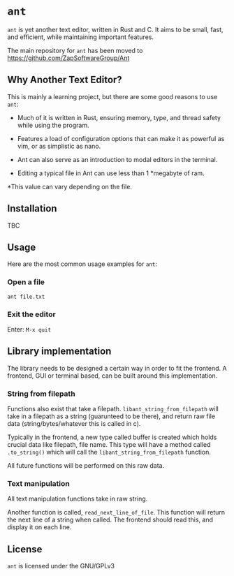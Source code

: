 # `ant`
`ant` is yet another text editor, written in Rust and C. It aims to be small, fast, and efficient, while maintaining important features.

The main repository for `ant` has been moved to https://github.com/ZapSoftwareGroup/Ant

## Why Another Text Editor?
This is mainly a learning project, but there are some good reasons to use `ant`:

- Much of it is written in Rust, ensuring memory, type, and thread safety while using the program.

- Features a load of configuration options that can make it as powerful as vim, or as simplistic as nano.

- Ant can also serve as an introduction to modal editors in the terminal.

- Editing a typical file in Ant can use less than 1 \*megabyte of ram.

\*This value can vary depending on the file.

## Installation
TBC

## Usage
Here are the most common usage examples for `ant`:

### Open a file
`ant file.txt`

### Exit the editor
Enter: `M-x quit`

## Library implementation
The library needs to be designed a certain way in order to fit the frontend. A frontend, GUI or terminal based, can be built around this implementation.

### String from filepath
Functions also exist that take a filepath. `libant_string_from_filepath` will take in a filepath as a string (guarunteed to be there), and return raw file data (string/bytes/whatever this is called in c).

Typically in the frontend, a new type called buffer is created which holds crucial data like filepath, file name. This type will have a method called `.to_string()` which will call 
the `libant_string_from_filepath` function.

All future functions will be performed on this raw data.

### Text manipulation
All text manipulation functions take in raw string. 

Another function is called, `read_next_line_of_file`. This function will return the next line of a string when called. The frontend should read this, and display it on each line.

## License
`ant` is licensed under the GNU/GPLv3
